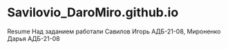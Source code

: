 # Savilovio_DaroMiro.github.io
Resume
Над заданием работали Савилов Игорь АДБ-21-08, Мироненко Дарья АДБ-21-08
